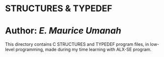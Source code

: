 # **STRUCTURES & TYPEDEF**
# Author: ***E. Maurice Umanah***
This directory contains C STRUCTURES and TYPEDEF program files, in low-level programming, made during my time learning with ALX-SE program.
